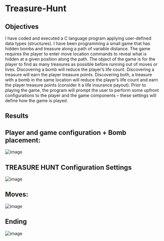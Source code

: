 # Treasure-Hunt

## Objectives

I have coded and executed a C language program applying user-defined data types (structures). I have been programming a small game that has hidden bombs and treasure along a path of variable distance. The game requires the player to enter move location commands to reveal what is hidden at a given position along the path. The object of the game is for the player to find as many treasures as possible before running out of moves or lives. Discovering a bomb will reduce the player’s life count. Discovering a treasure will earn the player treasure points. Discovering both, a treasure with a bomb in the same location will reduce the player’s life count and earn the player treasure points (consider it a life insurance payout). Prior to playing the game, the program will prompt the user to perform some upfront configurations to the player and the game components – these settings will define how the game is played.


## Results

## Player and game configuration + Bomb placement:
![image](https://user-images.githubusercontent.com/94931828/207791038-96c78d85-0e59-43d7-98c0-8ce36b879967.png)


## TREASURE HUNT Configuration Settings
![image](https://user-images.githubusercontent.com/94931828/207791166-f28d65b7-a72e-4e2f-9a23-72c9a6147304.png)


## Moves:
![image](https://user-images.githubusercontent.com/94931828/207791230-1ef2437d-3e33-41f5-93cb-455c64e81403.png)


## Ending
![image](https://user-images.githubusercontent.com/94931828/207791311-b1c9b27d-be89-47c5-b32f-23d350f888a0.png)


